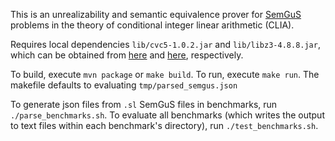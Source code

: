 This is an unrealizability and semantic equivalence prover for [SemGuS](semgus.org) problems in the theory of conditional integer linear arithmetic (CLIA).

Requires local dependencies `lib/cvc5-1.0.2.jar` and `lib/libz3-4.8.8.jar`, which can be obtained from [here](https://cvc5.github.io/docs/cvc5-1.0.2/installation/installation.html) and [here](https://mvnrepository.com/artifact/com.microsoft.z3/libz3.java.linux/4.8.8), respectively.

To build, execute `mvn package` or `make build`.
To run, execute `make run`. The makefile defaults to evaluating `tmp/parsed_semgus.json`

To generate json files from `.sl` SemGuS files in benchmarks, run `./parse_benchmarks.sh`.
To evaluate all benchmarks (which writes the output to text files within each benchmark's directory), run `./test_benchmarks.sh`.